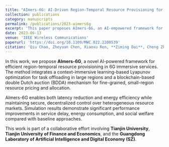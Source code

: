 ```yaml
---
title: "AImers-6G: AI-Driven Region-Temporal Resource Provisioning for 6G Immersive Services"
collection: publications
category: manuscripts
permalink: /publications/2023-aimers6g
excerpt: 'This paper proposes AImers-6G, an AI-empowered framework for efficient and secure resource provisioning in 6G immersive service environments using context-immersive learning and blockchain-based auctions.'
date: 2023-06-13
venue: 'IEEE Wireless Communications'
paperurl: 'https://doi.org/10.1109/MWC.022.2200539'
citation: 'Qiu Chao, Zheyuan Chen, Xiaoxu Ren, **Ziming Dai**, Cheng Zhang, and Xiaofei Wang. "AImers-6G: AI-driven region-temporal resource provisioning for 6G immersive services." IEEE Wireless Communications 30, no. 3 (2023): 196-203.'
---
```


In this work, we propose **AImers-6G**, a novel AI-powered framework for efficient region-temporal resource provisioning in 6G immersive services. The method integrates a context-immersive learning-based Lyapunov optimization for task offloading in large regions and a blockchain-based double Dutch auction (BDDA) mechanism for fine-grained, small-region resource pricing and allocation.

AImers-6G enables both latency reduction and energy efficiency while maintaining secure, decentralized control over heterogeneous resource markets. Simulation results demonstrate significant performance improvements in service delay, energy consumption, and social welfare compared with baseline approaches.

This work is part of a collaborative effort involving **Tianjin University**, **Tianjin University of Finance and Economics**, and the **Guangdong Laboratory of Artificial Intelligence and Digital Economy (SZ)**.